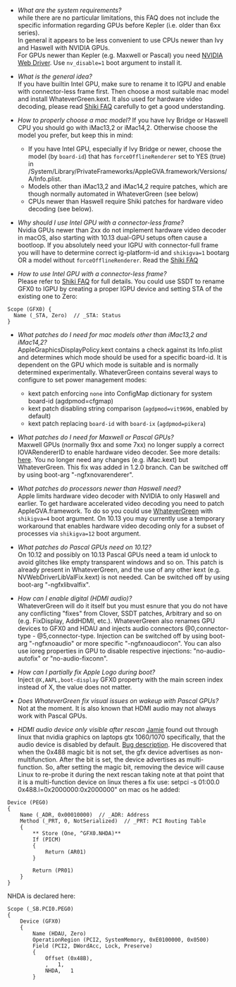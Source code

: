 - _What are the system requirements?_  
while there are no particular limitations, this FAQ does not include the specific information regarding GPUs before Kepler (i.e. older than 6xx series).  
In general it appears to be less convenient to use CPUs newer than Ivy and Haswell with NVIDIA GPUs.  
For GPUs newer than Kepler (e.g. Maxwell or Pascal) you need [NVIDIA Web Driver](http://www.nvidia.com/download/driverResults.aspx/125379/en-us). Use `nv_disable=1` boot argument to install it.

- _What is the general idea?_  
If you have builtin Intel GPU, make sure to rename it to IGPU and enable with connector-less frame first. Then choose a most suitable mac model and install WhateverGreen.kext. It also used for hardware video decoding, please read [Shiki FAQ](https://github.com/acidanthera/WhateverGreen/blob/master/Manual/FAQ.Shiki.en.md) carefully to get a good understanding.

- _How to properly choose a mac model?_
If you have Ivy Bridge or Haswell CPU you should go with iMac13,2 or iMac14,2. Otherwise choose the model you prefer, but keep this in mind:  
    * If you have Intel GPU, especially if Ivy Bridge or newer, choose the model (by `board-id`) that has `forceOfflineRenderer` set to YES (true) in /System/Library/PrivateFrameworks/AppleGVA.framework/Versions/A/Info.plist.
    * Models other than iMac13,2 and iMac14,2 require patches, which are though normally automated in WhateverGreen (see below)
    * CPUs newer than Haswell require Shiki patches for hardware video decoding (see below).

- _Why should I use Intel GPU with a connector-less frame?_  
Nvidia GPUs newer than 2xx do not implement hardware video decoder in macOS, also starting with 10.13 dual-GPU setups often cause a bootloop. If you absolutely need your IGPU with connector-full frame you will have to determine correct ig-platform-id and  `shikigva=1` bootarg OR a model without `forceOfflineRenderer`.
Read the [Shiki FAQ](https://github.com/acidanthera/WhateverGreen/blob/master/Manual/FAQ.Shiki.en.md)

- _How to use Intel GPU with a connector-less frame?_  
Please refer to [Shiki FAQ](https://github.com/acidanthera/WhateverGreen/blob/master/Manual/FAQ.Shiki.en.md) for full details. You could use SSDT to rename GFX0 to IGPU by creating a proper IGPU device and setting STA of the existing one to Zero:
```
Scope (GFX0) {
  Name (_STA, Zero)  // _STA: Status
}
``` 

- _What patches do I need for mac models other than iMac13,2 and iMac14,2?_  
AppleGraphicsDisplayPolicy.kext contains a check against its Info.plist and determines which mode should be used for a specific board-id. It is dependent on the GPU which mode is suitable and is normally determined experimentally. WhateverGreen contains several ways to configure to set power management modes:
  - kext patch enforcing `none` into ConfigMap dictionary for system board-id (agdpmod=cfgmap)
  - kext patch disabling string comparison (`agdpmod=vit9696`, enabled by default)
  - kext patch replacing `board-id` with `board-ix` (`agdpmod=pikera`)

- _What patches do I need for Maxwell or Pascal GPUs?_  
Maxwell GPUs (normally 9xx and some 7xx) no longer supply a correct IOVARendererID to enable hardware video decoder. See more details: [here](https://github.com/vit9696/Shiki/issues/5). You no longer need any changes (e.g. iMac.kext) but WhateverGreen. This fix was added in 1.2.0 branch. Can be switched off by using boot-arg "-ngfxnovarenderer".

- _What patches do processors newer than Haswell need?_  
Apple limits hardware video decoder with NVIDIA to only Haswell and earlier. To get hardware accelerated video decoding you need to patch AppleGVA.framework. To do so you could use [WhateverGreen](https://github.com/acidanthera/WhateverGreen) with `shikigva=4` boot argument. On 10.13 you may currently use a temporary workaround that enables hardware video decoding only for a subset of processes via `shikigva=12` boot argument.

- _What patches do Pascal GPUs need on 10.12?_  
On 10.12 and possibly on 10.13 Pascal GPUs need a team id unlock to avoid glitches like empty transparent windows and so on. This patch is already present in WhateverGreen, and the use of any other kext (e.g. NVWebDriverLibValFix.kext) is not needed.
Can be switched off by using boot-arg "-ngfxlibvalfix".

- _How can I enable digital (HDMI audio)?_  
WhateverGreen will do it itself but you must esnure that you do not have any conflicting "fixes" from Clover, SSDT patches, Arbitrary and so on (e.g. FixDisplay, AddHDMI, etc.). WhateverGreen also renames GPU devices to GFX0 and HDAU and injects audio connectors @0,connector-type - @5,connector-type. Injection can be switched off by using boot-arg "-ngfxnoaudio" or more specific "-ngfxnoaudiocon". You can also use ioreg properties in GPU to disable respective injections: "no-audio-autofix" or "no-audio-fixconn".

- _How can I partially fix Apple Logo during boot?_  
Inject `@X,AAPL,boot-display` GFX0 property with the main screen index instead of X, the value does not matter.

- _Does WhateverGreen fix visual issues on wakeup with Pascal GPUs?_  
Not at the moment. It is also known that HDMI audio may not always work with Pascal GPUs.

- _HDMI audio device only visible after rescan_
[Jamie](https://sourceforge.net/p/WhateverGreen/tickets/9/) found out through linux that nvidia graphics on laptops gtx 1060/1070 specifically,
that the audio device is disabled by default. [Bug description](https://bugs.freedesktop.org/show_bug.cgi?id=75985).
He discovered that when the 0x488 magic bit is not set, the gfx device advertises as non-multifunction.
After the bit is set, the device advertises as multi-function.
So, after setting the magic bit, removing the device will cause Linux to re-probe it during the next rescan
taking note at that point that it is a multi-function device
on linux theres a fix use: setpci -s 01:00.0 0x488.l=0x2000000:0x2000000"
on mac os he added:
```
Device (PEG0)
{
	Name (_ADR, 0x00010000)  // _ADR: Address
	Method (_PRT, 0, NotSerialized)  // _PRT: PCI Routing Table
	{
		** Store (One, ^GFX0.NHDA)**
		If (PICM)
		{
		    Return (AR01)
		}

	    Return (PR01)
	}
}
```
NHDA is declared here:
```
Scope (_SB.PCI0.PEG0)
{
	Device (GFX0)
	{
		Name (HDAU, Zero)
		OperationRegion (PCI2, SystemMemory, 0xE0100000, 0x0500)
		Field (PCI2, DWordAcc, Lock, Preserve)
		{
			Offset (0x48B),
			,   1,
			NHDA,   1
		}
```
